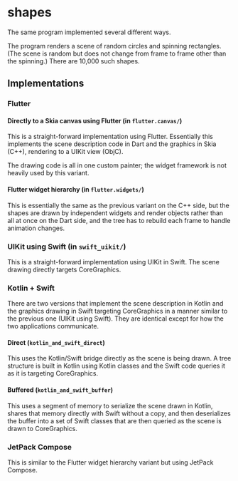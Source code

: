 # shapes

The same program implemented several different ways.

The program renders a scene of random circles and spinning rectangles. (The scene is random but does not change 
from frame to frame other than the spinning.) There are 10,000 such shapes.

## Implementations

### Flutter

#### Directly to a Skia canvas using Flutter (in `flutter.canvas/`)

This is a straight-forward implementation using Flutter. Essentially this implements the scene description code 
in Dart and the graphics in Skia (C++), rendering to a UIKit view (ObjC).

The drawing code is all in one custom painter; the widget framework is not heavily used by this variant.

#### Flutter widget hierarchy (in `flutter.widgets/`)

This is essentially the same as the previous variant on the C++ side, but the shapes are drawn by independent
widgets and render objects rather than all at once on the Dart side, and the tree has to rebuild each frame to
handle animation changes.

### UIKit using Swift (in `swift_uikit/`)

This is a straight-forward implementation using UIKit in Swift. The scene drawing directly targets CoreGraphics.

### Kotlin + Swift

There are two versions that implement the scene description in Kotlin and the graphics drawing in Swift 
targeting CoreGraphics in a manner similar to the previous one (UIKit using Swift). They are identical except 
for how the two applications communicate.

#### Direct (`kotlin_and_swift_direct`)

This uses the Kotlin/Swift bridge directly as the scene is being drawn. A tree structure is built in Kotlin 
using Kotlin classes and the Swift code queries it as it is targeting CoreGraphics.

#### Buffered (`kotlin_and_swift_buffer`)

This uses a segment of memory to serialize the scene drawn in Kotlin, shares that memory directly with Swift 
without a copy, and then deserializes the buffer into a set of Swift classes that are then queried as the scene 
is drawn to CoreGraphics.

### JetPack Compose

This is similar to the Flutter widget hierarchy variant but using JetPack Compose.
